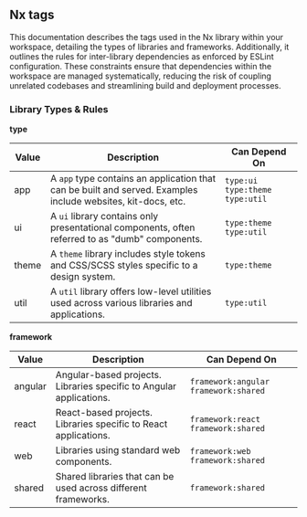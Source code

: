 ## Nx tags
This documentation describes the tags used in the Nx library within your workspace, detailing the types of libraries and frameworks.
Additionally, it outlines the rules for inter-library dependencies as enforced by ESLint configuration.
These constraints ensure that dependencies within the workspace are managed systematically, reducing the risk of coupling unrelated codebases and streamlining build and deployment processes.

### Library Types & Rules

**type**

| Value   | Description                                                                                                  | Can Depend On                      |
|---------|--------------------------------------------------------------------------------------------------------------|------------------------------------|
| app     | A `app` type contains an application that can be built and served. Examples include websites, kit-docs, etc. | `type:ui` `type:theme` `type:util` |
| ui      | A `ui` library contains only presentational components, often referred to as "dumb" components.              | `type:theme` `type:util`           |
| theme   | A `theme` library includes style tokens and CSS/SCSS styles specific to a design system.                     | `type:theme`                       |
| util    | A `util` library offers low-level utilities used across various libraries and applications.                  | `type:util`                        |

**framework**

| Value      | Description                                                               | Can Depend On                          |
|------------|---------------------------------------------------------------------------|----------------------------------------|
| angular    | Angular-based projects. Libraries specific to Angular applications.       | `framework:angular` `framework:shared` |
| react      | React-based projects. Libraries specific to React applications.           | `framework:react` `framework:shared`   |
| web        | Libraries using standard web components.                                  | `framework:web` `framework:shared`     |
| shared     | Shared libraries that can be used across different frameworks.            | `framework:shared`                     |

